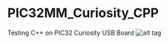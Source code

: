 # PIC32MM_Curiosity_CPP
Testing C++ on PIC32 Curiosity USB Board
![alt tag](https://lh3.googleusercontent.com/5gXQ_ZUJdJAXwkyzSSexWOEqc03VjWjwzjkQ-JLVsn9euhmoftm8-q5NP0R-oFeml6D89_xHo8z-8TIA-PCVHA9mr6KTTnRbo4TfztDr0gYzhCi2uZG7bh6S0SLm6mn1j8IC9AxAQhBciIa7YkTMev3-VZksShDxfTGGt22nI_8AvOo0HKnDrwfIkNO9btX070Rnhj2SuWLPJmaELLZFmKkQtr4T-CHyB_YJJAySafbELMTFcWEWh6A4iqOsFZ5NbrwOv4Ens92HU1lHdfq54Go8fJ4EMmMf6jGUIhScv7s_kSaquTOml7oicrUPq4Y0P2yase42DBRTg8bFd03KN7nEbl9WMdwm7gN8e_nSD_SNvoNSwZYcjFRjLmtKTqpfafBFwp8EkV1H-ThLBE2dNqR8wIPKcZ_oXoldsmvhNskz2p86wy-s9aQL0CcjprxWdczjGzi4grTRHEJKfJ76BMHrssmr6NCipSzeHcbiX3J4eKE2lnmrGJe5jzcJnAphfjy2DdXZgkdUlLbaP5H03kSL89bw7LPqaGjGcg-nSzJa2M5CCZAT80ZrJaHjqRI_drtxbr00QpUyme0ow7zMlBntBYvulbyZJegGhoHuKVIwL65KZGUnH-d3LQO9P6lURiUhCL_4ZX8Coo8ShR19kd0seFE13Bgk=w1024-h768-no "Curiosity")
